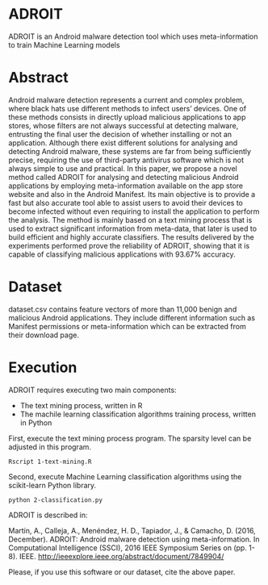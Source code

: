 # ADROIT

ADROIT is an Android malware detection tool which uses meta-information to train Machine Learning models

# Abstract

Android malware detection represents a current and complex problem, where black hats use different methods to infect users’ devices. One of these methods consists in directly upload malicious applications to app stores, whose filters are not always successful at detecting malware, entrusting the final user the decision of whether installing or not an application. Although there exist different solutions for analysing and detecting Android malware, these systems are far from being sufficiently precise, requiring the use of third-party antivirus software which is not always simple to use and practical. In this paper, we propose a novel method called ADROIT for analysing and detecting malicious Android applications by employing meta-information available on the app store website and also in the Android Manifest. Its main objective is to provide a fast but also accurate tool able to assist users to avoid their devices to become infected without even requiring to install the application to perform the analysis. The method is mainly based on a text mining process that is used to extract significant information from meta-data, that later is used to build efficient and highly accurate classifiers. The results delivered by the experiments performed prove the reliability of ADROIT, showing that it is capable of classifying malicious applications with 93.67% accuracy.


# Dataset

dataset.csv contains feature vectors of more than 11,000 benign and malicious Android applications. They include different information such as Manifest permissions or meta-information which can be extracted from their download page.

# Execution

ADROIT requires executing two main components:

- The text mining process, written in R
- The machile learning classification algorithms training process, written in Python

First, execute the text mining process program. The sparsity level can be adjusted in this program.

```
Rscript 1-text-mining.R
```

Second, execute Machine Learning classification algorithms using the scikit-learn Python library.

```
python 2-classification.py
```

ADROIT is described in:

Martín, A., Calleja, A., Menéndez, H. D., Tapiador, J., & Camacho, D. (2016, December). ADROIT: Android malware detection using meta-information. In Computational Intelligence (SSCI), 2016 IEEE Symposium Series on (pp. 1-8). IEEE. http://ieeexplore.ieee.org/abstract/document/7849904/


Please, if you use this software or our dataset, cite the above paper.

